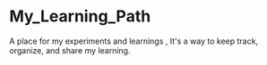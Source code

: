 # My_Learning_Path
A place for my experiments and learnings ,  It's a way to keep track, organize, and share my learning. 

